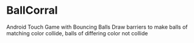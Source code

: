 # BallCorral
Android Touch Game with Bouncing Balls
Draw barriers to make balls of matching color collide, balls of differing color not collide
